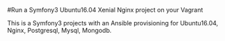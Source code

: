 #Run a Symfony3 Ubuntu16.04 Xenial Nginx project on your Vagrant

This is a Symfony3 projects with an Ansible provisioning for Ubuntu16.04, Nginx, Postgresql, Mysql, Mongodb.


